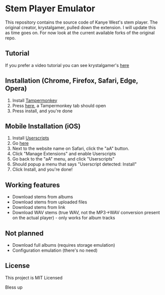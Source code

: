 # Stem Player Emulator

This repository contains the source code of Kanye West's stem player. The original creator, krystalgamer, pulled down the extension. I will update this as time goes on. For now look at the current available forks of the original repo.

## Tutorial

If you prefer a video tutorial you can see krystalgamer's [here](https://www.youtube.com/watch?v=QqBiKZmr5rw)

## Installation (Chrome, Firefox, Safari, Edge, Opera)

1. Install [Tampermonkey](https://www.tampermonkey.net/)
2. Press [here](https://github.com/603dotnz/stem-player-emulator/raw/master/stem_emulator.user.js), a Tampermonkey tab should open
3. Press install, and you're done

## Mobile Installation (iOS)
1. Install [Userscripts](https://apps.apple.com/us/app/userscripts/id1463298887)
2. Go [here](https://github.com/603dotnz/stem-player-emulator/raw/master/stem_emulator.user.js)
3. Next to the website name on Safari, click the "aA" button.
4. Click "Manage Extensions" and enable Userscripts
5. Go back to the "aA" menu, and click "Userscripts"
6. Should popup a menu that says "Userscript detected: Install"
7. Click Install, and you're done!


## Working features

- Download stems from albums
- Download stems from uploaded files
- Download stems from link
- Download WAV stems (true WAV, not the MP3->WAV conversion present on the actual player) - only works for album tracks

## Not planned

- Download full albums (requires storage emulation)
- Configuration emulation (there's no need)

## License

This project is MIT Licensed

Bless up
